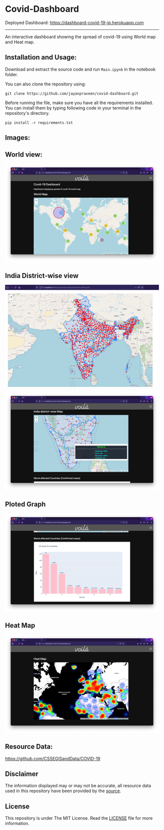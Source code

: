 # Covid-Dashboard
Deployed Dashboard: https://dashboard-covid-19-jp.herokuapp.com
***
An interactive dashboard showing the spread of covid-19 using World map and Heat map.

## Installation and Usage:

Download and extract the source code and run `Main.ipynb` in the notebook folder.

You can also clone the repository using:
```
git clone https://github.com/jayanpraveen/covid-dashboard.git
```

Before running the file, make sure you have all the requirements installed.
You can install them by typing following code in your terminal in the repository's directory.
```
pip install -r requirements.txt
```
## Images:

## World view:

![FullView](/assets/new/World.png)


## India District-wise view
![district-1](/assets/district-1.png)

![district-2](/assets/new/India-zoom-in.png)

## Ploted Graph
![HeatMap](/assets/new/Plot.png)

## Heat Map
![HeatMap](/assets/new/HeatMap.png)

## Resource Data:
https://github.com/CSSEGISandData/COVID-19

## Disclaimer
The information displayed may or may not be accurate, all resource data used in this repository have been provided by the [source](https://github.com/CSSEGISandData/COVID-19).

## License 
This repository is under The MIT License. Read the [LICENSE](https://github.com/jayanpraveen/covid-dashboard/blob/master/.github/LICENSE.md) file for more information.
